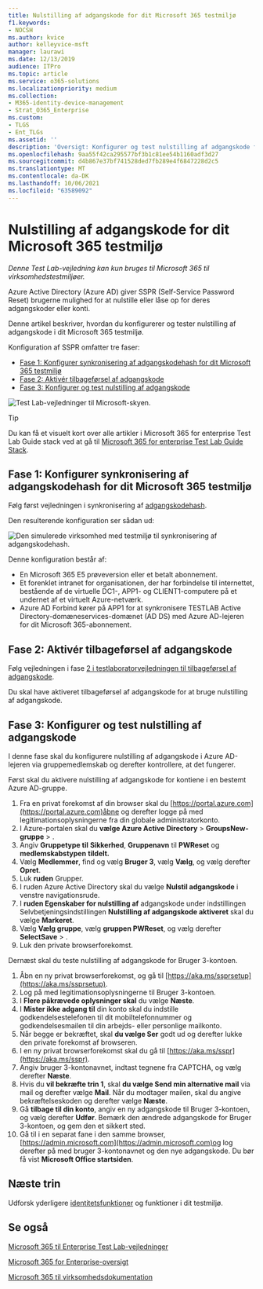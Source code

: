 ```yaml
---
title: Nulstilling af adgangskode for dit Microsoft 365 testmiljø
f1.keywords:
- NOCSH
ms.author: kvice
author: kelleyvice-msft
manager: laurawi
ms.date: 12/13/2019
audience: ITPro
ms.topic: article
ms.service: o365-solutions
ms.localizationpriority: medium
ms.collection:
- M365-identity-device-management
- Strat_O365_Enterprise
ms.custom:
- TLGS
- Ent_TLGs
ms.assetid: ''
description: 'Oversigt: Konfigurer og test nulstilling af adgangskode for dit Microsoft 365 testmiljø.'
ms.openlocfilehash: 9aa55f42ca295577bf3b1c81ee54b1160adf3d27
ms.sourcegitcommit: d4b867e37bf741528ded7fb289e4f6847228d2c5
ms.translationtype: MT
ms.contentlocale: da-DK
ms.lasthandoff: 10/06/2021
ms.locfileid: "63589092"
---
```

# <a name="password-reset-for-your-microsoft-365-test-environment"></a>Nulstilling af adgangskode for dit Microsoft 365 testmiljø

*Denne Test Lab-vejledning kan kun bruges til Microsoft 365 til virksomhedstestmiljøer.*

Azure Active Directory (Azure AD) giver SSPR (Self-Service Password Reset) brugerne mulighed for at nulstille eller låse op for deres adgangskoder eller konti.

Denne artikel beskriver, hvordan du konfigurerer og tester nulstilling af adgangskode i dit Microsoft 365 testmiljø.

Konfiguration af SSPR omfatter tre faser:
- [Fase 1: Konfigurer synkronisering af adgangskodehash for dit Microsoft 365 testmiljø](#phase-1-configure-password-hash-synchronization-for-your-microsoft-365-test-environment)
- [Fase 2: Aktivér tilbageførsel af adgangskode](#phase-2-enable-password-writeback)
- [Fase 3: Konfigurer og test nulstilling af adgangskode](#phase-3-configure-and-test-password-reset)
    
![Test Lab-vejledninger til Microsoft-skyen.](../media/m365-enterprise-test-lab-guides/cloud-tlg-icon.png) 
    
> [!TIP]
> Du kan få et visuelt kort over alle artikler i Microsoft 365 for enterprise Test Lab Guide stack ved at gå til [Microsoft 365 for enterprise Test Lab Guide Stack](../downloads/Microsoft365EnterpriseTLGStack.pdf).

## <a name="phase-1-configure-password-hash-synchronization-for-your-microsoft-365-test-environment"></a>Fase 1: Konfigurer synkronisering af adgangskodehash for dit Microsoft 365 testmiljø

Følg først vejledningen i synkronisering af [adgangskodehash](password-hash-sync-m365-ent-test-environment.md). 

Den resulterende konfiguration ser sådan ud:
  
![Den simulerede virksomhed med testmiljø til synkronisering af adgangskodehash.](../media/pass-through-auth-m365-ent-test-environment/Phase1.png)
  
Denne konfiguration består af:
  
- En Microsoft 365 E5 prøveversion eller et betalt abonnement.
- Et forenklet intranet for organisationen, der har forbindelse til internettet, bestående af de virtuelle DC1-, APP1- og CLIENT1-computere på et undernet af et virtuelt Azure-netværk.
- Azure AD Forbind kører på APP1 for at synkronisere TESTLAB Active Directory-domæneservices-domænet (AD DS) med Azure AD-lejeren for dit Microsoft 365-abonnement.

## <a name="phase-2-enable-password-writeback"></a>Fase 2: Aktivér tilbageførsel af adgangskode

Følg vejledningen i fase [2 i testlaboratorvejledningen til tilbageførsel af adgangskode](password-writeback-m365-ent-test-environment.md#phase-2-enable-password-writeback-for-the-testlab-ad-ds-domain).

Du skal have aktiveret tilbageførsel af adgangskode for at bruge nulstilling af adgangskode.
  
## <a name="phase-3-configure-and-test-password-reset"></a>Fase 3: Konfigurer og test nulstilling af adgangskode

I denne fase skal du konfigurere nulstilling af adgangskode i Azure AD-lejeren via gruppemedlemskab og derefter kontrollere, at det fungerer.

Først skal du aktivere nulstilling af adgangskode for kontiene i en bestemt Azure AD-gruppe.

1. Fra en privat forekomst af din browser skal du [https://portal.azure.com](https://portal.azure.com)åbne og derefter logge på med legitimationsoplysningerne fra din globale administratorkonto.
2. I Azure-portalen skal du **vælge Azure Active Directory** >  **GroupsNew-gruppe** > .
3. Angiv **Gruppetype til** **Sikkerhed**, **Gruppenavn** til **PWReset** og **medlemskabstypen** **tildelt.**
4. Vælg **Medlemmer**, find og vælg **Bruger 3**, vælg **Vælg**, og vælg derefter **Opret**.
5. Luk **ruden** Grupper.
6. I ruden Azure Active Directory skal du vælge **Nulstil adgangskode** i venstre navigationsrude.
7. I **ruden Egenskaber for nulstilling af** adgangskode under indstillingen Selvbetjeningsindstillingen **Nulstilling af adgangskode aktiveret** skal du vælge **Markeret**.
8. Vælg **Vælg gruppe**, vælg **gruppen PWReset**, og vælg derefter **SelectSave** > .
9. Luk den private browserforekomst.

Dernæst skal du teste nulstilling af adgangskode for Bruger 3-kontoen.

1. Åbn en ny privat browserforekomst, og gå til [https://aka.ms/ssprsetup](https://aka.ms/ssprsetup).
1. Log på med legitimationsoplysningerne til Bruger 3-kontoen.
1. I **Flere påkrævede oplysninger skal** du vælge **Næste**. 
1. I **Mister ikke adgang til** din konto skal du indstille godkendelsestelefonen til dit mobiltelefonnummer og godkendelsesmailen til din arbejds- eller personlige mailkonto.
1. Når begge er bekræftet, skal **du vælge Ser** godt ud og derefter lukke den private forekomst af browseren.
1. I en ny privat browserforekomst skal du gå til [https://aka.ms/sspr](https://aka.ms/sspr).
1. Angiv bruger 3-kontonavnet, indtast tegnene fra CAPTCHA, og vælg derefter **Næste**.
1. Hvis du **vil bekræfte trin 1**, skal **du vælge Send min alternative mail** via mail og derefter vælge **Mail**. Når du modtager mailen, skal du angive bekræftelseskoden og derefter vælge **Næste**.
1. Gå **tilbage til din konto**, angiv en ny adgangskode til Bruger 3-kontoen, og vælg derefter **Udfør**. Bemærk den ændrede adgangskode for Bruger 3-kontoen, og gem den et sikkert sted.
1. Gå til i en separat fane i den samme browser, [https://admin.microsoft.com](https://admin.microsoft.com)og log derefter på med bruger 3-kontonavnet og den nye adgangskode. Du bør få vist **Microsoft Office startsiden**.

## <a name="next-step"></a>Næste trin

Udforsk yderligere [identitetsfunktioner](m365-enterprise-test-lab-guides.md#identity) og funktioner i dit testmiljø.

## <a name="see-also"></a>Se også

[Microsoft 365 til Enterprise Test Lab-vejledninger](m365-enterprise-test-lab-guides.md)

[Microsoft 365 for Enterprise-oversigt](microsoft-365-overview.md)

[Microsoft 365 til virksomhedsdokumentation](/microsoft-365-enterprise/)
